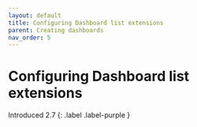 ```yaml
---
layout: default
title: Configuring Dashboard list extensions
parent: Creating dashboards
nav_order: 5
---
```


# Configuring Dashboard list extensions

Introduced 2.7
{: .label .label-purple }

